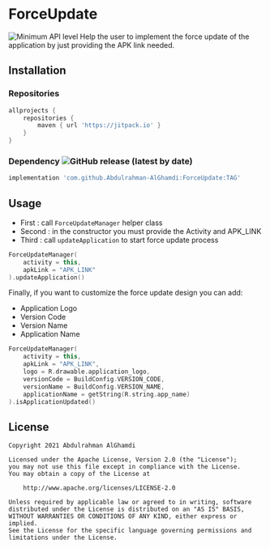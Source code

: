 # ForceUpdate

![Minimum API level](https://img.shields.io/badge/API-23+-yellow) Help the user to implement the force update of the application by just providing the APK link needed.

## Installation

### Repositories

```groovy
allprojects {
    repositories {
        maven { url 'https://jitpack.io' }
    }
}
```
### Dependency ![GitHub release (latest by date)](https://img.shields.io/github/v/release/kaushiknsanji/StoreApp)
```groovy
implementation 'com.github.Abdulrahman-AlGhamdi:ForceUpdate:TAG'
```

## Usage

* First  : call `ForceUpdateManager` helper class
* Second : in the constructor you must provide the Activity and APK_LINK
* Third  : call `updateApplication` to start force update process

```kotlin
ForceUpdateManager(
    activity = this,
    apkLink = "APK_LINK"
).updateApplication()
```

Finally, if you want to customize the force update design you can add:
   * Application Logo
   * Version Code
   * Version Name
   * Application Name

```kotlin
ForceUpdateManager(
    activity = this,
    apkLink = "APK_LINK",
    logo = R.drawable.application_logo,
    versionCode = BuildConfig.VERSION_CODE,
    versionName = BuildConfig.VERSION_NAME,
    applicationName = getString(R.string.app_name)
).isApplicationUpdated()
```

## License

```
Copyright 2021 Abdulrahman AlGhamdi

Licensed under the Apache License, Version 2.0 (the "License");
you may not use this file except in compliance with the License.
You may obtain a copy of the License at

    http://www.apache.org/licenses/LICENSE-2.0

Unless required by applicable law or agreed to in writing, software
distributed under the License is distributed on an "AS IS" BASIS,
WITHOUT WARRANTIES OR CONDITIONS OF ANY KIND, either express or implied.
See the License for the specific language governing permissions and
limitations under the License.
```
